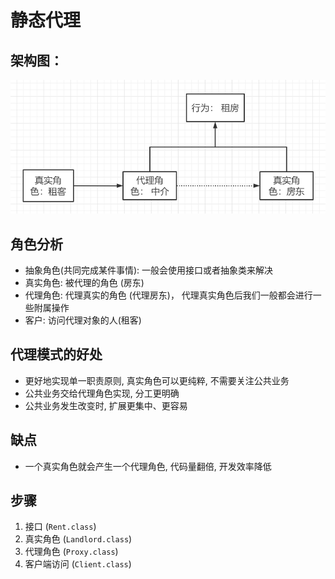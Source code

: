 # 静态代理

## 架构图：
![proxy](../../resources/proxy.png)

## 角色分析

- 抽象角色(共同完成某件事情): 一般会使用接口或者抽象类来解决
- 真实角色: 被代理的角色 (房东)
- 代理角色: 代理真实的角色 (代理房东)， 代理真实角色后我们一般都会进行一些附属操作
- 客户: 访问代理对象的人(租客)

## 代理模式的好处

- 更好地实现单一职责原则, 真实角色可以更纯粹, 不需要关注公共业务
- 公共业务交给代理角色实现, 分工更明确
- 公共业务发生改变时, 扩展更集中、更容易

## 缺点
- 一个真实角色就会产生一个代理角色, 代码量翻倍, 开发效率降低

## 步骤

1. 接口 (`Rent.class`)
2. 真实角色 (`Landlord.class`)
3. 代理角色 (`Proxy.class`)
4. 客户端访问 (`Client.class`)

